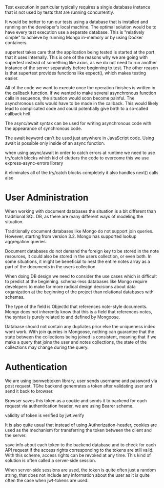Test execution in particular typically requires a single database instance that is not used by tests that are running concurrently.

It would be better to run our tests using a database that is installed and running on the developer's local machine. The optimal solution would be to have every test execution use a separate database. This is "relatively simple" to achieve by running Mongo in-memory or by using Docker containers.



supertest takes care that the application being tested is started at the port that it uses internally. This is one of the reasons why we are going with supertest instead of something like axios, as we do not need to run another instance of the server separately before beginning to test. The other reason is that supertest provides functions like expect(), which makes testing easier.

All of the code we want to execute once the operation finishes is written in the callback function. If we wanted to make several asynchronous function calls in sequence, the situation would soon become painful. The asynchronous calls would have to be made in the callback. This would likely lead to complicated code and could potentially give birth to a so-called callback hell.

The async/await syntax can be used for writing asynchronous code with the appearance of synchronous code.

The await keyword can't be used just anywhere in JavaScript code. Using await is possible only inside of an async function.

when using async/await in order to catch errors at runtime we need to use try/catch blocks which kid of clutters the code to overcome this we use express-async-errors library

it eliminates all of the try/catch blocks completely it also handles next() calls also

# User Administration

When working with document databases the situation is a bit different than traditional SQL DB, as there are many different ways of modeling the situation.

Traditionally document databases like Mongo do not support join queries.  However, starting from version 3.2. Mongo has supported lookup aggregation queries.

Document databases do not demand the foreign key to be stored in the note resources, it could also be stored in the users collection, or even both.  In some situations, it might be beneficial to nest the entire notes array as a part of the documents in the users collection.

When doing DB design we need to consider the use cases which is difficult to predict at the beginning. schema-less databases like Mongo require developers to make far more radical design decisions about data organization at the beginning of the project than relational databases with schemas.

The type of the field is ObjectId that references note-style documents. Mongo does not inherently know that this is a field that references notes, the syntax is purely related to and defined by Mongoose.

Database should not contain any dupliates prior else the uniqueness index wont work.
With join queries in Mongoose, nothing can guarantee that the state between the collections being joined is consistent, meaning that if we make a query that joins the user and notes collections, the state of the collections may change during the query.

# Authentication
We are using jsonwebtoken library, user sends username and password via post request. TGhe backend genenrates a token after validating user and send it back to browser.

Browser saves this token as a cookie and sends it to backend for each request via authentication header, we are using Bearer scheme.

validity of token is verified by jwt.verify

It is also quite usual that instead of using Authorization-header, cookies are used as the mechanism for transferring the token between the client and the server.

save info about each token to the backend database and to check for each API request if the access rights corresponding to the tokens are still valid. With this scheme, access rights can be revoked at any time. This kind of solution is often called a server-side session.

When server-side sessions are used, the token is quite often just a random string, that does not include any information about the user as it is quite often the case when jwt-tokens are used. 